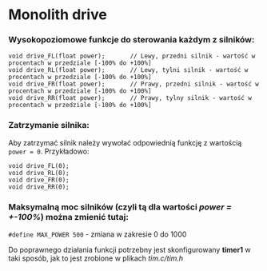 # Monolith drive

### Wysokopoziomowe funkcje do sterowania każdym z silników:
```
void drive_FL(float power);       // Lewy, przedni silnik - wartość w procentach w przedziale [-100% do +100%]
void drive_RL(float power);       // Lewy, tylni silnik - wartość w procentach w przedziale [-100% do +100%]
void drive_FR(float power);       // Prawy, przedni silnik - wartość w procentach w przedziale [-100% do +100%]
void drive_RR(float power);       // Prawy, tylny silnik - wartość w procentach w przedziale [-100% do +100%]
```

### Zatrzymanie silnika:
Aby zatrzymać silnik należy wywołać odpowiednią funkcję z wartością `power = 0`.
Przykładowo:
```
void drive_FL(0);
void drive_RL(0);  
void drive_FR(0);       
void drive_RR(0);
```

### Maksymalną moc silników (czyli tą dla wartości _power = +-100%_) można zmienić tutaj:
`#define MAX_POWER 500` - zmiana w zakresie 0 do 1000

Do poprawnego działania funkcji potrzebny jest skonfigurowany **timer1** w taki sposób, jak to jest zrobione w plikach _tim.c/tim.h_
